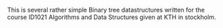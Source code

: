 This is several rather simple Binary tree datastructures written for the course ID1021 Algorithms and Data Structures given at KTH in stockholm.

